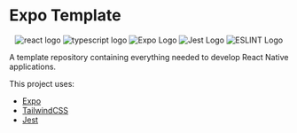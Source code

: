 # Expo Template

<div align="center">
  
  <img src="https://shields.io/badge/react-black?logo=react&style=for-the-badge" alt="react logo"/>
  <img src="https://img.shields.io/badge/typescript-%23007ACC.svg?style=for-the-badge&logo=typescript&logoColor=white" alt="typescript logo"/>
  <img src="https://img.shields.io/badge/expo-1C1E24?style=for-the-badge&logo=expo&logoColor=#D04A37" alt="Expo Logo"/>
  <img src="https://img.shields.io/badge/-jest-%23C21325?style=for-the-badge&logo=jest&logoColor=white" alt="Jest Logo"/>
  <img src="https://img.shields.io/badge/ESLint-4B3263?style=for-the-badge&logo=eslint&logoColor=white" alt="ESLINT Logo"/>
</div>

A template repository containing everything needed to develop React Native applications.

This project uses:
- [Expo](https://expo.dev/)
- [TailwindCSS](https://tailwindcss.com/)
- [Jest](https://jestjs.io/)